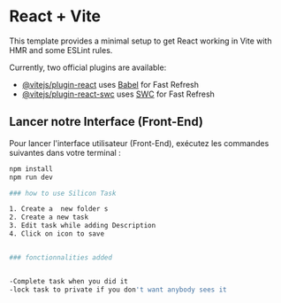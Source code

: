 # React + Vite

This template provides a minimal setup to get React working in Vite with HMR and some ESLint rules.

Currently, two official plugins are available:

- [@vitejs/plugin-react](https://github.com/vitejs/vite-plugin-react/blob/main/packages/plugin-react/README.md) uses [Babel](https://babeljs.io/) for Fast Refresh
- [@vitejs/plugin-react-swc](https://github.com/vitejs/vite-plugin-react-swc) uses [SWC](https://swc.rs/) for Fast Refresh

## Lancer notre Interface (Front-End)

Pour lancer l'interface utilisateur (Front-End), exécutez les commandes suivantes dans votre terminal :

```bash
npm install
npm run dev

### how to use Silicon Task 

1. Create a  new folder s
2. Create a new task 
3. Edit task while adding Description 
4. Click on icon to save 


### fonctionnalities added


-Complete task when you did it 
-lock task to private if you don't want anybody sees it 

